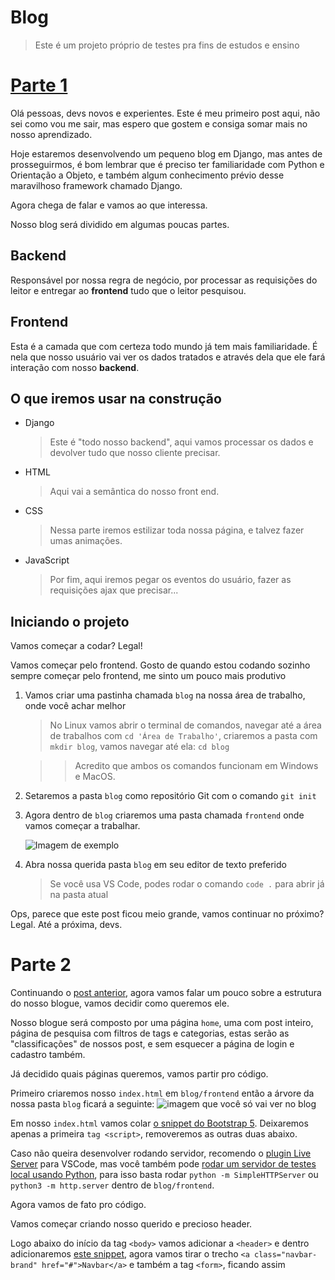 # Blog

> Este é um projeto próprio de testes pra fins de estudos e ensino

# [Parte 1](https://devnatan.blogspot.com/2021/01/construindo-um-blog-com-django-parte-1.html)

Olá pessoas, devs novos e experientes. Este é meu primeiro post aqui, não sei como vou me sair, mas espero que gostem e consiga somar mais no nosso aprendizado.

Hoje estaremos desenvolvendo um pequeno blog em Django, mas antes de prosseguirmos, é bom lembrar que é preciso ter familiaridade com Python e Orientação a Objeto, e também algum conhecimento prévio desse maravilhoso framework chamado Django. 

Agora chega de falar e vamos ao que interessa.

Nosso blog será dividido em algumas poucas partes.


## Backend

Responsável por nossa regra de negócio, por processar as requisições do leitor e entregar ao **frontend** tudo que o leitor pesquisou.


## Frontend

Esta é a camada que com certeza todo mundo já tem mais familiaridade. É nela que nosso usuário vai ver os dados tratados e através dela que ele fará interação com nosso **backend**.


## O que iremos usar na construção

* Django

    > Este é "todo nosso backend", aqui vamos processar os dados e devolver tudo que nosso cliente precisar.

* HTML

    > Aqui vai a semântica do nosso front end.

* CSS

    > Nessa parte iremos estilizar toda nossa página, e talvez fazer umas animações.

* JavaScript

    > Por fim, aqui iremos pegar os eventos do usuário, fazer as requisições ajax que precisar...


## Iniciando o projeto

Vamos começar a codar? Legal!

Vamos começar pelo frontend. Gosto de quando estou codando sozinho sempre começar pelo frontend, me sinto um pouco mais produtivo

1. Vamos criar uma pastinha chamada ```blog``` na nossa área de trabalho, onde você achar melhor

    > No Linux vamos abrir o terminal de comandos, navegar até a área de trabalhos com ```cd 'Área de Trabalho'```, criaremos a pasta com ```mkdir blog```, vamos navegar até ela: ```cd blog```

    >> Acredito que ambos os comandos funcionam em Windows e MacOS.

2. Setaremos a pasta ```blog``` como repositório Git com o comando ```git init```

3. Agora dentro de ```blog``` criaremos uma pasta chamada ```frontend``` onde vamos começar a trabalhar.

    ![Imagem de exemplo](../blog_pics/terminal_second_step.png)

4. Abra nossa querida pasta ```blog``` em seu editor de texto preferido
    > Se você usa VS Code, podes rodar o comando ```code .``` para abrir já na pasta atual

Ops, parece que este post ficou meio grande, vamos continuar no próximo? Legal. Até a próxima, devs.

# Parte 2

Continuando o [post anterior](https://devnatan.blogspot.com/2021/01/construindo-um-blog-com-django-parte-1.html), agora vamos falar um pouco sobre a estrutura do nosso blogue, vamos decidir como queremos ele.

Nosso blogue será composto por uma página ```home```, uma com post inteiro, página de pesquisa com filtros de tags e categorias, estas serão as "classificações" de nossos post, e sem esquecer a página de login e cadastro também.

Já decidido quais páginas queremos, vamos partir pro código.

Primeiro criaremos nosso ```index.html``` em ```blog/frontend``` então a árvore da nossa pasta ```blog``` ficará a seguinte: 
![imagem que você só vai ver no blog](../blog_pics/arvore_primeiro_momento.png)

Em nosso ```index.html``` vamos colar [o snippet do Bootstrap 5](https://getbootstrap.com/docs/5.0/getting-started/introduction/#starter-template). Deixaremos apenas a primeira ```tag <script>```, removeremos as outras duas abaixo.

Caso não queira desenvolver rodando servidor, recomendo o [plugin Live Server](https://ritwickdey.github.io/vscode-live-server/) para VSCode, mas você também pode [rodar um servidor de testes local usando Python](https://developer.mozilla.org/pt-BR/docs/Learn/Common_questions/Como_configurar_um_servidor_de_testes_local#executando_um_servidor_http_local_simples), para isso basta rodar ```python -m SimpleHTTPServer``` ou  ```python3 -m http.server``` dentro de ```blog/frontend```.

Agora vamos de fato pro código.

Vamos começar criando nosso querido e precioso header.

Logo abaixo do início da tag ```<body>``` vamos adicionar a ```<header>``` e dentro adicionaremos [este snippet](https://getbootstrap.com/docs/5.0/components/navbar/#supported-content), agora vamos tirar o trecho ```<a class="navbar-brand" href="#">Navbar</a>``` e também a tag ```<form>```, ficando assim
<script src="https://gist.github.com/natanfeitosa/a9daf1666b6890a72e0792ea9fed694c.js"></script>
